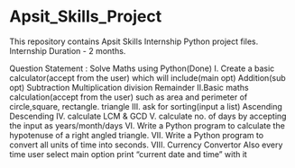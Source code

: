 # Apsit_Skills_Project
This repository contains Apsit Skills Internship Python project files.
Internship Duration - 2 months.

Question Statement : Solve Maths using Python(Done)
I. Create a basic calculator(accept from the user) which will include(main opt)
	Addition(sub opt)
	Subtraction
	Multiplication
	division
	Remainder
II.Basic maths calculation(accept from the user) such as area and perimeter of circle,square, rectangle. triangle
III. ask for sorting(input a list)
	Ascending
	Descending
IV. calculate LCM & GCD
V. calculate no. of days by accepting the input as years/month/days
VI. Write a Python program to calculate the hypotenuse of a right angled triangle.
VII. Write a Python program to convert all units of time into seconds.
VIII. Currency Convertor
	Also every time user select main option print “current date and time” with it

